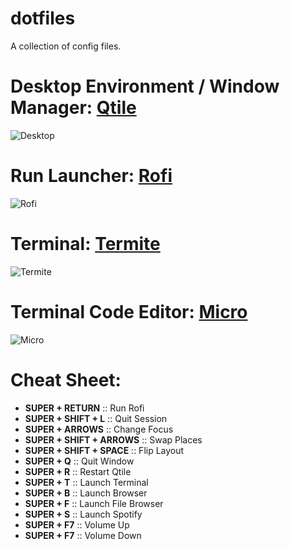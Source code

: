 # dotfiles
A collection of config files.

# Desktop Environment / Window Manager: [Qtile](https://github.com/qtile/qtile)
![Desktop](https://user-images.githubusercontent.com/79030093/133771141-50f54860-cc1c-410d-8ace-2131b364dd30.png)

# Run Launcher: [Rofi](https://github.com/davatorium/rofi)
![Rofi](https://user-images.githubusercontent.com/79030093/133771213-f1d485e9-d0a7-46f7-9558-f92e10b3724d.png)

# Terminal: [Termite](https://github.com/thestinger/termite)
![Termite](https://user-images.githubusercontent.com/79030093/133771245-78d82811-4ff0-4844-a283-7fad126a198a.png)

# Terminal Code Editor: [Micro](https://github.com/zyedidia/micro)
![Micro](https://user-images.githubusercontent.com/79030093/133771258-0533a358-e1d6-494c-b0ed-3df29d093d92.png)

# Cheat Sheet:
- **SUPER + RETURN** :: Run Rofi
- **SUPER + SHIFT + L** :: Quit Session
- **SUPER + ARROWS** :: Change Focus
- **SUPER + SHIFT + ARROWS** :: Swap Places
- **SUPER + SHIFT + SPACE** :: Flip Layout
- **SUPER + Q** :: Quit Window
- **SUPER + R** :: Restart Qtile
- **SUPER + T** :: Launch Terminal
- **SUPER + B** :: Launch Browser
- **SUPER + F** :: Launch File Browser
- **SUPER + S** :: Launch Spotify
- **SUPER + F7** :: Volume Up
- **SUPER + F7** :: Volume Down
